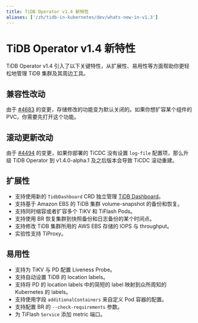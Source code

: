 ```yaml
---
title: TiDB Operator v1.4 新特性
aliases: ['/zh/tidb-in-kubernetes/dev/whats-new-in-v1.3']
---
```


# TiDB Operator v1.4 新特性

TiDB Operator v1.4 引入了以下关键特性，从扩展性、易用性等方面帮助你更轻松地管理 TiDB 集群及其周边工具。

## 兼容性改动

由于 [#4683](https://github.com/pingcap/tidb-operator/pull/4683) 的变更，存储修改的功能变为默认关闭的。如果你想扩容某个组件的 PVC，你需要先打开这个功能。

## 滚动更新改动

由于 [#4494](https://github.com/pingcap/tidb-operator/pull/4494) 的变更，如果你部署的 TiCDC 没有设置 `log-file` 配置项，那么升级 TiDB Operator 到 v1.4.0-alpha.1 及之后版本会导致 TiCDC 滚动重建。

## 扩展性

- 支持使用新的 `TidbDashboard` CRD 独立管理 [TiDB Dashboard](https://github.com/pingcap/tidb-dashboard)。
- 支持基于 Amazon EBS 的 TiDB 集群 volume-snapshot 的备份和恢复。
- 支持同时缩容或者扩容多个 TiKV 和 TiFlash Pods。
- 支持使用 BR 恢复集群到快照备份和日志备份的某个时间点。
- 支持修改 TiDB 集群所用的 AWS EBS 存储的 IOPS 与 throughput。
- 实验性支持 TiProxy。

## 易用性

- 支持为 TiKV 与 PD 配置 Liveness Probe。
- 支持自动设置 TiDB 的 location labels。
- 支持将 PD 的 location labels 中的简短的 label 映射到众所周知的 Kubernetes 的 labels。
- 支持使用字段 `additionalContainers` 来自定义 Pod 容器的配置。
- 支持配置 BR 的 `--check-requirements` 参数。
- 为 TiFlash `Service` 添加 metric 端口。

